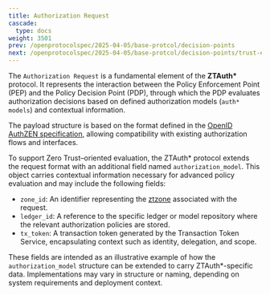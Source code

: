 ```yaml
---
title: Authorization Request
cascade:
  type: docs
weight: 3501
prev: /openprotocolspec/2025-04-05/base-protcol/decision-points
next: /openprotocolspec/2025-04-05/base-protcol/decision-points/trust-elevation
---
```

The `Authorization Request` is a fundamental element of the **ZTAuth\*** protocol. It represents the interaction between the Policy Enforcement Point (PEP) and the Policy Decision Point (PDP), through which the PDP evaluates authorization decisions based on defined authorization models (`auth* models`) and contextual information.

The payload structure is based on the format defined in the [OpenID AuthZEN specification](https://openid.net/specs/authorization-api-1_0-01.html), allowing compatibility with existing authorization flows and interfaces.

To support Zero Trust–oriented evaluation, the ZTAuth\* protocol extends the request format with an additional field named `authorization_model`. This object carries contextual information necessary for advanced policy evaluation and may include the following fields:

- `zone_id`: An identifier representing the [ztzone](/openprotocolspec/2025-04-05/base-protcol/domains-zones/#ztzone) associated with the request.
- `ledger_id`: A reference to the specific ledger or model repository where the relevant authorization policies are stored.
- `tx_token`: A transaction token generated by the Transaction Token Service, encapsulating context such as identity, delegation, and scope.

These fields are intended as an illustrative example of how the `authorization_model` structure can be extended to carry ZTAuth\*-specific data. Implementations may vary in structure or naming, depending on system requirements and deployment context.
